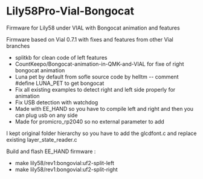 # Lily58Pro-Vial-Bongocat
Firmware for Lily58 under VIAL with Bongocat animation and features

Firmware based on Vial 0.7.1 with fixes and features from other Vial branches
- splitkb for clean code of left features
- CountKeepo/Bongocat-animation-in-QMK-and-VIAL for fixe of right bongocat animation
- Luna pet by default from sofle source code by helltm
-- comment #define LUNA_PET to get bongocat
- Fix all existing examples to detect right and left side properly for animation
- Fix USB detection with watchdog
- Made with EE_HAND so you have to compile left and right and then you can plug usb on any side
- Made for promicro_rp2040 so no external parameter to add

I kept original folder hierarchy so you have to add the glcdfont.c and replace existing layer_state_reader.c

Build and flash EE_HAND firmware :
- make lily58/rev1:bongovial:uf2-split-left
- make lily58/rev1:bongovial:uf2-split-right
